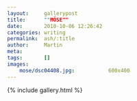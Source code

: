 ```yaml
---
layout:     gallerypost
title:      ""MÖSE""
date:       2010-10-06 12:26:42
categories: writing
permalink:  ash/:title
author:     Martin
meta:
tags:       []
images:
    mose/dsc04408.jpg:           600x400
---
```


{% include gallery.html %}
